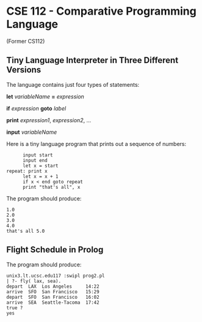 # CSE 112 - Comparative Programming Language 
(Former CS112)

## Tiny Language Interpreter in Three Different Versions

The language contains just four types of statements:

**let** *variableName* **=** *expression*

**if** *expression* **goto** *label*

**print** *expression1*, *expression2*, ...

**input** *variableName*

Here is a tiny language program that prints out a sequence of numbers:
```
      input start
      input end
      let x = start
repeat: print x
      let x = x + 1
      if x < end goto repeat
      print "that's all", x
```
The program should produce:
```
1.0
2.0
3.0
4.0
that's all 5.0
```

## Flight Schedule in Prolog

The program should produce: 
```
unix3.lt.ucsc.edu117 :swipl prog2.pl
| ?- fly( lax, sea).
depart  LAX  Los Angeles     14:22
arrive  SFO  San Francisco   15:29
depart  SFO  San Francisco   16:02
arrive  SEA  Seattle-Tacoma  17:42
true ?
yes
```

